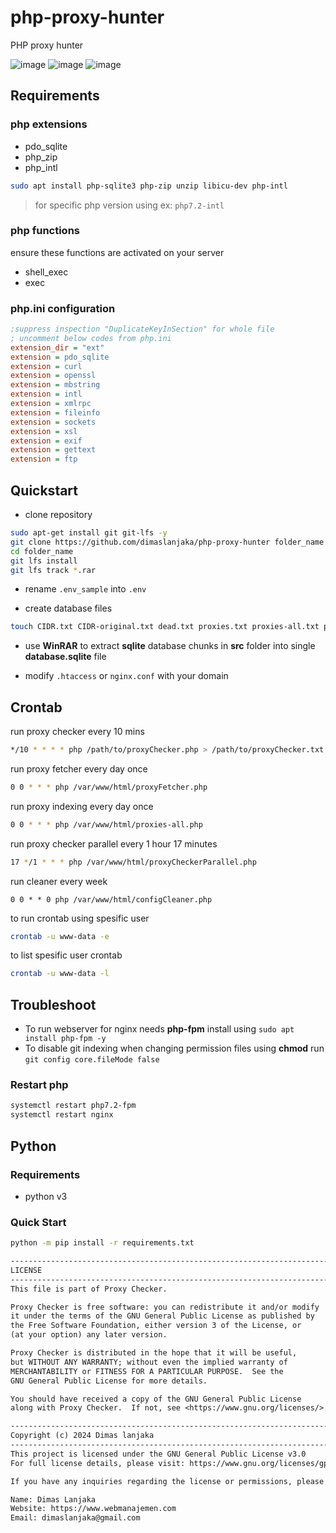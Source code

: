 # php-proxy-hunter

PHP proxy hunter

![image](https://github.com/dimaslanjaka/php-proxy-hunter/assets/12471057/d24b8bbf-0fa0-4394-b9e7-78350bdda67d)
![image](https://github.com/dimaslanjaka/php-proxy-hunter/assets/12471057/1e52d0f8-6417-41c3-bb75-86009726df7d)
![image](https://github.com/dimaslanjaka/php-proxy-hunter/assets/12471057/adb9aaaf-2151-44c0-aaf2-b19c1c536bc7)

## Requirements

### php extensions

- pdo_sqlite
- php_zip
- php_intl

```bash
sudo apt install php-sqlite3 php-zip unzip libicu-dev php-intl
```

> for specific php version using ex: `php7.2-intl`

### php functions

ensure these functions are activated on your server

- shell_exec
- exec

### php.ini configuration

```ini
;suppress inspection "DuplicateKeyInSection" for whole file
; uncomment below codes from php.ini
extension_dir = "ext"
extension = pdo_sqlite
extension = curl
extension = openssl
extension = mbstring
extension = intl
extension = xmlrpc
extension = fileinfo
extension = sockets
extension = xsl
extension = exif
extension = gettext
extension = ftp
```

## Quickstart

- clone repository

```bash
sudo apt-get install git git-lfs -y
git clone https://github.com/dimaslanjaka/php-proxy-hunter folder_name
cd folder_name
git lfs install
git lfs track *.rar
```

- rename `.env_sample` into `.env`

- create database files

```bash
touch CIDR.txt CIDR-original.txt dead.txt proxies.txt proxies-all.txt proxies-http.txt proxies-socks.txt proxyChecker.txt proxyFetcherSources.txt proxyRange.txt status.txt working.txt
```

- use **WinRAR** to extract **sqlite** database chunks in **src** folder into single **database.sqlite** file

- modify `.htaccess` or `nginx.conf` with your domain

## Crontab

run proxy checker every 10 mins

```bash
*/10 * * * * php /path/to/proxyChecker.php > /path/to/proxyChecker.txt 2>&1
```

run proxy fetcher every day once

```bash
0 0 * * * php /var/www/html/proxyFetcher.php
```

run proxy indexing every day once

```bash
0 0 * * * php /var/www/html/proxies-all.php
```

run proxy checker parallel every 1 hour 17 minutes

```bash
17 */1 * * * php /var/www/html/proxyCheckerParallel.php
```

run cleaner every week

```
0 0 * * 0 php /var/www/html/configCleaner.php
```

to run crontab using spesific user

```bash
crontab -u www-data -e
```

to list spesific user crontab

```bash
crontab -u www-data -l
```

## Troubleshoot

<!-- missing php extension -->

- To run webserver for nginx needs **php-fpm** install using `sudo apt install php-fpm -y`
- To disable git indexing when changing permission files using **chmod** run `git config core.fileMode false`

### Restart php

```sh
systemctl restart php7.2-fpm
systemctl restart nginx
```

## Python

### Requirements

- python v3

### Quick Start

```bash
python -m pip install -r requirements.txt
```

```txt
----------------------------------------------------------------------------
LICENSE
----------------------------------------------------------------------------
This file is part of Proxy Checker.

Proxy Checker is free software: you can redistribute it and/or modify
it under the terms of the GNU General Public License as published by
the Free Software Foundation, either version 3 of the License, or
(at your option) any later version.

Proxy Checker is distributed in the hope that it will be useful,
but WITHOUT ANY WARRANTY; without even the implied warranty of
MERCHANTABILITY or FITNESS FOR A PARTICULAR PURPOSE.  See the
GNU General Public License for more details.

You should have received a copy of the GNU General Public License
along with Proxy Checker.  If not, see <https://www.gnu.org/licenses/>.

----------------------------------------------------------------------------
Copyright (c) 2024 Dimas lanjaka
----------------------------------------------------------------------------
This project is licensed under the GNU General Public License v3.0
For full license details, please visit: https://www.gnu.org/licenses/gpl-3.0.html

If you have any inquiries regarding the license or permissions, please contact:

Name: Dimas Lanjaka
Website: https://www.webmanajemen.com
Email: dimaslanjaka@gmail.com
```

